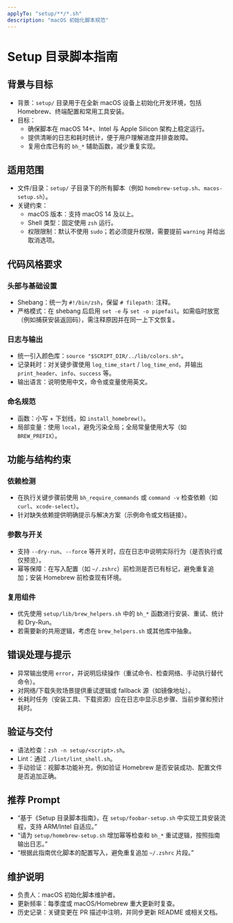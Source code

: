 ```yaml
---
applyTo: "setup/**/*.sh"
description: "macOS 初始化脚本规范"
---
```

# Setup 目录脚本指南

## 背景与目标
- 背景：`setup/` 目录用于在全新 macOS 设备上初始化开发环境，包括 Homebrew、终端配置和常用工具安装。
- 目标：
	- 确保脚本在 macOS 14+、Intel 与 Apple Silicon 架构上稳定运行。
	- 提供清晰的日志和耗时统计，便于用户理解进度并排查故障。
	- 复用仓库已有的 `bh_*` 辅助函数，减少重复实现。

## 适用范围
- 文件/目录：`setup/` 子目录下的所有脚本（例如 `homebrew-setup.sh`、`macos-setup.sh`）。
- 关键约束：
	- macOS 版本：支持 macOS 14 及以上。
	- Shell 类型：固定使用 `zsh` 运行。
	- 权限限制：默认不使用 `sudo`；若必须提升权限，需要提前 `warning` 并给出取消选项。

## 代码风格要求
### 头部与基础设置
- Shebang：统一为 `#!/bin/zsh`，保留 `# filepath:` 注释。
- 严格模式：在 shebang 后启用 `set -e` 与 `set -o pipefail`。如需临时放宽（例如捕获安装返回码），需注释原因并在同一上下文恢复。

### 日志与输出
- 统一引入颜色库：`source "$SCRIPT_DIR/../lib/colors.sh"`。
- 记录耗时：对关键步骤使用 `log_time_start` / `log_time_end`，并输出 `print_header`、`info`、`success` 等。
- 输出语言：说明使用中文，命令或变量使用英文。

### 命名规范
- 函数：小写 + 下划线，如 `install_homebrew()`。
- 局部变量：使用 `local`，避免污染全局；全局常量使用大写（如 `BREW_PREFIX`）。

## 功能与结构约束
### 依赖检测
- 在执行关键步骤前使用 `bh_require_commands` 或 `command -v` 检查依赖（如 `curl`、`xcode-select`）。
- 针对缺失依赖提供明确提示与解决方案（示例命令或文档链接）。

### 参数与开关
- 支持 `--dry-run`、`--force` 等开关时，应在日志中说明实际行为（是否执行或仅预览）。
- 幂等保障：在写入配置（如 `~/.zshrc`）前检测是否已有标记，避免重复追加；安装 Homebrew 前检查现有环境。

### 复用组件
- 优先使用 `setup/lib/brew_helpers.sh` 中的 `bh_*` 函数进行安装、重试、统计和 Dry-Run。
- 若需要新的共用逻辑，考虑在 `brew_helpers.sh` 或其他库中抽象。

## 错误处理与提示
- 异常输出使用 `error`，并说明后续操作（重试命令、检查网络、手动执行替代命令）。
- 对网络/下载失败场景提供重试逻辑或 fallback 源（如镜像地址）。
- 长耗时任务（安装工具、下载资源）应在日志中显示总步骤、当前步骤和预计耗时。

## 验证与交付
- 语法检查：`zsh -n setup/<script>.sh`。
- Lint：通过 `./lint/lint_shell.sh`。
- 手动验证：视脚本功能补充，例如验证 Homebrew 是否安装成功、配置文件是否追加正确。

## 推荐 Prompt
- “基于《Setup 目录脚本指南》，在 `setup/foobar-setup.sh` 中实现工具安装流程，支持 ARM/Intel 自适应。”
- “请为 `setup/homebrew-setup.sh` 增加幂等检查和 `bh_*` 重试逻辑，按照指南输出日志。”
- “根据此指南优化脚本的配置写入，避免重复追加 `~/.zshrc` 片段。”

## 维护说明
- 负责人：macOS 初始化脚本维护者。
- 更新频率：每季度或 macOS/Homebrew 重大更新时复查。
- 历史记录：关键变更在 PR 描述中注明，并同步更新 README 或相关文档。
